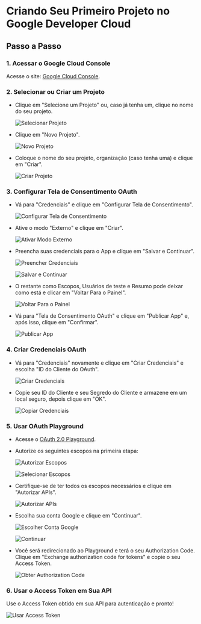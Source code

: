 # Criando Seu Primeiro Projeto no Google Developer Cloud

## Passo a Passo

### 1. Acessar o Google Cloud Console

Acesse o site: [Google Cloud Console](https://console.cloud.google.com/).

### 2. Selecionar ou Criar um Projeto

- Clique em "Selecione um Projeto" ou, caso já tenha um, clique no nome do seu projeto.
  
  ![Selecionar Projeto](IMG-Google-1.png)

- Clique em "Novo Projeto".
  
  ![Novo Projeto](IMG-GOOGLE-2.png)

- Coloque o nome do seu projeto, organização (caso tenha uma) e clique em "Criar".
  
  ![Criar Projeto](IMG-GOOGLE-3.png)

### 3. Configurar Tela de Consentimento OAuth

- Vá para "Credenciais" e clique em "Configurar Tela de Consentimento".
  
  ![Configurar Tela de Consentimento](IMG-GOOGLE-4.png)

- Ative o modo "Externo" e clique em "Criar".
  
  ![Ativar Modo Externo](IMG-GOOGLE-5.png)

- Preencha suas credenciais para o App e clique em "Salvar e Continuar".
  
  ![Preencher Credenciais](IMG-GOOGLE-6.png)
  
  ![Salvar e Continuar](IMG-GOOGLE-7.png)

- O restante como Escopos, Usuários de teste e Resumo pode deixar como está e clicar em "Voltar Para o Painel".
  
  ![Voltar Para o Painel](IMG-GOOGLE-8.png)

- Vá para "Tela de Consentimento OAuth" e clique em "Publicar App" e, após isso, clique em "Confirmar".
  
  ![Publicar App](IMG-GOOGLE-13.png)

### 4. Criar Credenciais OAuth

- Vá para "Credenciais" novamente e clique em "Criar Credenciais" e escolha "ID do Cliente do OAuth".
  
  ![Criar Credenciais](IMG-GOOGLE-9.png)

- Copie seu ID do Cliente e seu Segredo do Cliente e armazene em um local seguro, depois clique em "OK".
  
  ![Copiar Credenciais](IMG-GOOGLE-10.png)

### 5. Usar OAuth Playground

- Acesse o [OAuth 2.0 Playground](https://developers.google.com/oauthplayground/).

- Autorize os seguintes escopos na primeira etapa:
  
  ![Autorizar Escopos](IMG-GOOGLE-11.png)
  
  ![Selecionar Escopos](IMG-GOOGLE-12.png)

- Certifique-se de ter todos os escopos necessários e clique em "Autorizar APIs".
  
  ![Autorizar APIs](IMG-GOOGLE-14.png)

- Escolha sua conta Google e clique em "Continuar".
  
  ![Escolher Conta Google](IMG-GOOGLE-15.png)
  
  ![Continuar](IMG-GOOGLE-16.png)

- Você será redirecionado ao Playground e terá o seu Authorization Code. Clique em "Exchange authorization code for tokens" e copie o seu Access Token.
  
  ![Obter Authorization Code](IMG-GOOGLE-17.png)

### 6. Usar o Access Token em Sua API

Use o Access Token obtido em sua API para autenticação e pronto!
  
  ![Usar Access Token](IMG-GOOGLE-18.png)
